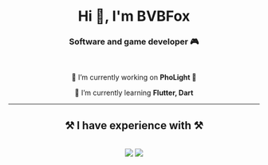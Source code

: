 <h1 align="center">Hi 👋, I'm BVBFox</h1>
<h3 align="center">Software and game developer 🎮</h3>
  
<br/>

<div align="center">
 
 🔭 I’m currently working on **PhoLight 🌈**
 
 🌱 I’m currently learning **Flutter, Dart**

 </div>

 <hr/>

 <h2 align="center">⚒️ I have experience with ⚒️</h2>
<br/>
<div align="center">
    <img src="https://skillicons.dev/icons?i=unity,cs" />
    <img src="https://skillicons.dev/icons?i=flutter,dart,firebase,supabase" /><br>
</div>

<br/>
<br/>
